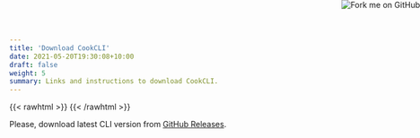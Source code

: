 ```yaml
---
title: 'Download CookCLI'
date: 2021-05-20T19:30:08+10:00
draft: false
weight: 5
summary: Links and instructions to download CookCLI.
---
```



{{< rawhtml >}}
   <a href="https://github.com/cooklang/CookCLI">
        <img style="position: absolute; top: 0; right: 0; border: 0;" src="https://github.blog/wp-content/uploads/2008/12/forkme_right_orange_ff7600.png?resize=149%2C149" alt="Fork me on GitHub">
    </a>
{{< /rawhtml >}}

Please, download latest CLI version from [GitHub Releases](https://github.com/cooklang/cookcli/releases).
